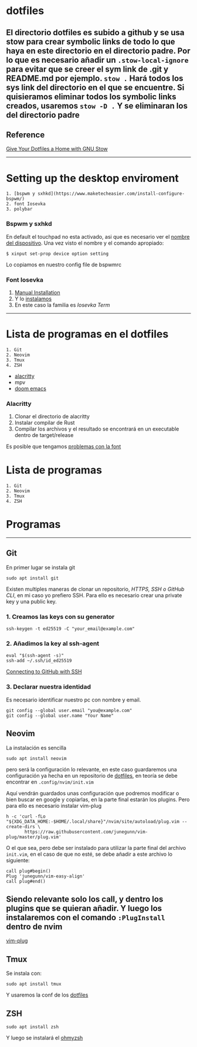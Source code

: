 # dotfiles

El directorio dotfiles es subido a github y se usa stow para crear symbolic links de todo lo que haya en este directorio en el directorio padre. Por lo que es necesario añadir un `.stow-local-ignore` para evitar que se creer el sym link de .git y README.md por ejemplo.
`stow .`
Hará todos los sys link del directorio en el que se encuentre. Si quisieramos eliminar todos los symbolic links creados, usaremos
`stow -D .`
Y se eliminaran los del directorio padre
--- 
## Reference
[Give Your Dotfiles a Home with GNU Stow](https://www.youtube.com/watch?v=CxAT1u8G7is)

---
# Setting up the desktop enviroment
    1. [bspwm y sxhkd](https://www.maketecheasier.com/install-configure-bspwm/)
    2. font Iosevka
    3. polybar

### Bspwm y sxhkd
En default el touchpad no esta activado, asi que es necesario ver el [nombre del dispositivo](https://wiki.archlinux.org/title/Libinput#Via_xinput). Una vez visto el nombre y el comando apropiado:
```
$ xinput set-prop device option setting
```
Lo copiamos en nuestro config file de bspwmrc

### Font Iosevka
 1. [Manual Installation](https://github.com/be5invis/Iosevka)
 2. Y lo [instalamos](https://www.internalpointers.com/post/install-new-fonts-linux-command-line) 
 2. En este caso la familia es _Iosevka Term_ 

---
# Lista de programas en el dotfiles
    1. Git                                                                                                                       
    2. Neovim
    3. Tmux
    4. ZSH
 - [alacritty](https://github.com/alacritty/alacritty/blob/master/INSTALL.md#install-the-rust-compiler-with-rustup)
 - mpv
 - [doom emacs](https://github.com/doomemacs/doomemacs#install)



### Alacritty
 1. Clonar el directorio de alacritty
 2. Instalar compilar de Rust
 3. Compilar los archivos y el resultado se encontrará en un executable dentro de target/release

Es posible que tengamos [problemas con la font](https://www.behova.net/fonts-in-alacritty/)

# Lista de programas
    1. Git
    2. Neovim
    3. Tmux
    4. ZSH
# Programas
---
## Git
En primer lugar se instala git
```
sudo apt install git
```
Existen multiples maneras de clonar un repositorio, *HTTPS, SSH o GitHub CLI*, en mi caso yo prefiero SSH. Para ello es necesario crear una private key y una public key.
### 1. Creamos las keys con su generator
```
ssh-keygen -t ed25519 -C "your_email@example.com"
```
### 2. Añadimos la key al ssh-agent
```
eval "$(ssh-agent -s)"
ssh-add ~/.ssh/id_ed25519
```
[Connecting to GitHub with SSH](https://docs.github.com/en/authentication/connecting-to-github-with-ssh)
### 3. Declarar nuestra identidad
Es necesario identificar nuestro pc con nombre y email.
```
git config --global user.email "you@example.com"
git config --global user.name "Your Name"                                                                                                                                                                                                                                 
```
## Neovim
La instalación es sencilla
```
sudo apt install neovim
```
pero será la configuración lo relevante, en este caso guardaremos una configuración ya hecha en un repositorio de [dotfiles](https://github.com/hernanvqt/dotfiles), en teoría se debe encontrar en `.config/nvim/init.vim`

Aquí vendrán guardados unas configuración que podremos modificar o bien buscar en google y copiarlas, en la parte final estarán los plugins.
Pero para ello es necesario instalar vim-plug
```
h -c 'curl -fLo "${XDG_DATA_HOME:-$HOME/.local/share}"/nvim/site/autoload/plug.vim --create-dirs \
       https://raw.githubusercontent.com/junegunn/vim-plug/master/plug.vim'
```
O el que sea, pero debe ser instalado para utilizar la parte final del archivo `init.vim`, en el caso de que no esté, se debe añadir a este archivo lo siguiente:

```
call plug#begin()
Plug 'junegunn/vim-easy-align'
call plug#end()
```
Siendo relevante solo los call, y dentro los plugins que se quieran añadir. Y luego los instalaremos con el comando `:PlugInstall` dentro de **nvim**
---
[vim-plug](https://github.com/junegunn/vim-plug)
## Tmux
Se instala con: 
```
sudo apt install tmux
```
Y usaremos la conf de los [dotfiles](https://github.com/hernanvqt/dotfiles)

## ZSH
```
sudo apt install zsh
```
Y luego se instalará el [ohmyzsh](https://ohmyz.sh/#install)



